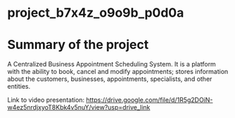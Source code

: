 # project_b7x4z_o9o9b_p0d0a

# Summary of the project

A Centralized Business Appointment Scheduling System. It is a platform with the ability to book, cancel and modify appointments; stores information about the customers, businesses, appointments, specialists, and other entities.


Link to video presentation: https://drive.google.com/file/d/1R5g2DOiN-w4ez5nrdjxyoT8Kbk4v5nuY/view?usp=drive_link
